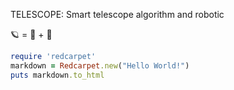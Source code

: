 TELESCOPE:
Smart telescope algorithm and robotic

🪐 = 🔭 + 🤖

```ruby
require 'redcarpet'
markdown = Redcarpet.new("Hello World!")
puts markdown.to_html
```
